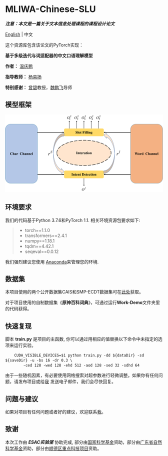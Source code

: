 # MLIWA-Chinese-SLU
***注意：本文是一篇关于文本信息处理课程的课程设计论文***

[English](README.md) | 中文

这个资源库包含该论文的PyTorch实现：

****基于多级迭代与词适配器的中文口语理解模型****

**作者：** [温庆鹏](mailto:wqp@mail2.gdut.edu.cn)

**指导教师：** [杨易扬](mailto:yyygou_yang@163.com)

**特别感谢：** [曾碧](mailto:zb9215@gdut.edu.cn)教授，[魏鹏飞](mailto:wpf@gdut.edu.cn)导师

## 模型框架
<img src="Figures\fig.png">

## 环境要求
我们的代码基于Python 3.7.6和PyTorch 1.1. 相关环境资源包要求如下:

> - torch==1.1.0
> - transformers==2.4.1
> - numpy==1.18.1
> - tqdm==4.42.1
> - seqeval==0.0.12

我们强烈建议您使用 [Anaconda](https://www.anaconda.com)来管理您的环境.

## 数据集
本项目使用的两个公开数据集CAIS和SMP-ECDT数据集可在[此处](https://github.com/AaronTengDeChuan/MLWA-Chinese-SLU/tree/main/data)获取。

对于项目使用的自制数据集《**原神百科词典**》，可通过运行**Work-Demo**文件夹里的代码获得。

## 快速复现
脚本 **train.py** 是项目的主函数, 你可以通过用相应的值替换以下命令中未指定的选项来运行实验。

```shell
    CUDA_VISIBLE_DEVICES=$1 python train.py -dd ${dataDir} -sd ${saveDir} -u -bs 16 -dr 0.3 \ 
        -ced 128 -wed 128 -ehd 512 -aod 128 -sed 32 -sdhd 64
```

由于一些随机因素，有必要使用网格搜索对超参数进行轻微调整。如果你有任何问题，请发布项目或给[我](mailto:wqp@mail2.gdut.edu.cn) 发送电子邮件，我们会尽快回复。

## 问题与建议 

如果对项目有任何问题或者好的建议，欢迎联系[我](mailto:wqp@mail2.gdut.edu.cn)。

## 致谢
本次工作由 ***ESAC实验室*** 协助完成, 部分由[国家科学基金](62172111)资助，部分由[广东省自然科学基金](2019A1515011056)资助，部分由[顺德区重点科技项目](2130218003002)资助。

